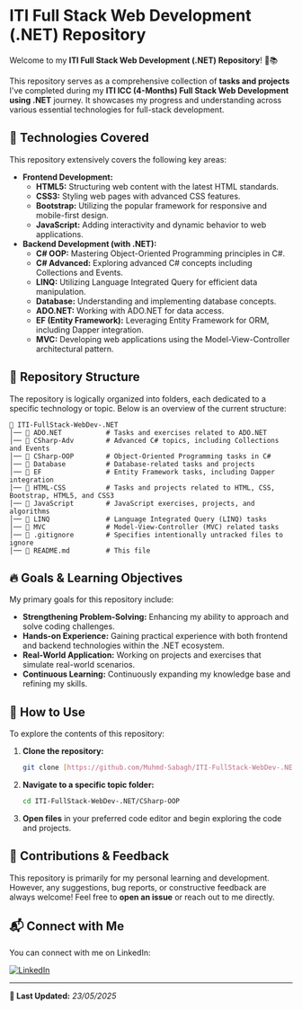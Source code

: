# ITI Full Stack Web Development (.NET) Repository

Welcome to my **ITI Full Stack Web Development (.NET) Repository**! 🚀📚

This repository serves as a comprehensive collection of **tasks and projects** I've completed during my **ITI ICC (4-Months) Full Stack Web Development using .NET** journey. It showcases my progress and understanding across various essential technologies for full-stack development.

## 🌟 Technologies Covered

This repository extensively covers the following key areas:

* **Frontend Development:**
    * **HTML5:** Structuring web content with the latest HTML standards.
    * **CSS3:** Styling web pages with advanced CSS features.
    * **Bootstrap:** Utilizing the popular framework for responsive and mobile-first design.
    * **JavaScript:** Adding interactivity and dynamic behavior to web applications.
* **Backend Development (with .NET):**
    * **C# OOP:** Mastering Object-Oriented Programming principles in C#.
    * **C# Advanced:** Exploring advanced C# concepts including Collections and Events.
    * **LINQ:** Utilizing Language Integrated Query for efficient data manipulation.
    * **Database:** Understanding and implementing database concepts.
    * **ADO.NET:** Working with ADO.NET for data access.
    * **EF (Entity Framework):** Leveraging Entity Framework for ORM, including Dapper integration.
    * **MVC:** Developing web applications using the Model-View-Controller architectural pattern.

## 📂 Repository Structure

The repository is logically organized into folders, each dedicated to a specific technology or topic. Below is an overview of the current structure:

```
📁 ITI-FullStack-WebDev-.NET
│── 📂 ADO.NET           # Tasks and exercises related to ADO.NET
│── 📂 CSharp-Adv        # Advanced C# topics, including Collections and Events
│── 📂 CSharp-OOP        # Object-Oriented Programming tasks in C#
│── 📂 Database          # Database-related tasks and projects
│── 📂 EF                # Entity Framework tasks, including Dapper integration
│── 📂 HTML-CSS          # Tasks and projects related to HTML, CSS, Bootstrap, HTML5, and CSS3
│── 📂 JavaScript        # JavaScript exercises, projects, and algorithms
│── 📂 LINQ              # Language Integrated Query (LINQ) tasks
│── 📂 MVC               # Model-View-Controller (MVC) related tasks
│── 📜 .gitignore        # Specifies intentionally untracked files to ignore
│── 📜 README.md         # This file
```

## 🔥 Goals & Learning Objectives

My primary goals for this repository include:

* **Strengthening Problem-Solving:** Enhancing my ability to approach and solve coding challenges.
* **Hands-on Experience:** Gaining practical experience with both frontend and backend technologies within the .NET ecosystem.
* **Real-World Application:** Working on projects and exercises that simulate real-world scenarios.
* **Continuous Learning:** Continuously expanding my knowledge base and refining my skills.

## 🔗 How to Use

To explore the contents of this repository:

1.  **Clone the repository:**
    ```sh
    git clone [https://github.com/Muhmd-Sabagh/ITI-FullStack-WebDev-.NET.git](https://github.com/Muhmd-Sabagh/ITI-FullStack-WebDev-.NET.git)
    ```
2.  **Navigate to a specific topic folder:**
    ```sh
    cd ITI-FullStack-WebDev-.NET/CSharp-OOP
    ```
3.  **Open files** in your preferred code editor and begin exploring the code and projects.

## 📢 Contributions & Feedback

This repository is primarily for my personal learning and development. However, any suggestions, bug reports, or constructive feedback are always welcome! Feel free to **open an issue** or reach out to me directly.

## 📬 Connect with Me

You can connect with me on LinkedIn:

[![LinkedIn](https://img.shields.io/badge/LinkedIn-Profile-blue?logo=linkedin)](https://www.linkedin.com/in/muhammad-el-sabbagh)

---
**📅 Last Updated:** *23/05/2025*
